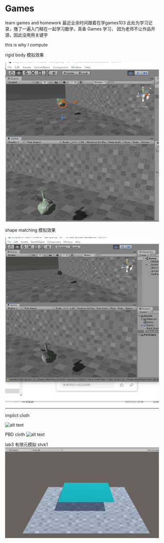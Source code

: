 # Games
learn games and  homework 
最近业余时间跟着在学games103 此处为学习记录，撸了一遍入门精在一起学习数学，真香
Games 学习， 因为老师不让作品开源，因此没用用关键字


this is why I compute 

rigid body 模拟效果

![alt text](https://github.com/AvatarGuo/Games/blob/main/unity/03/Assets/gifs/rigid_body_physic.gif)


shape matching 模拟效果

![alt text](https://github.com/AvatarGuo/Games/blob/main/unity/03/Assets/gifs/shape_matching.gif)


***


implict cloth 

![alt text](https://github.com/AvatarGuo/Games/blob/main/unity/03/Assets/gifs/cloth_implict.gif)


PBD cloth 
![alt text](https://github.com/AvatarGuo/Games/blob/main/unity/03/Assets/gifs/cloth_pbd.gif)




lab3 有限元模拟  stvk1
![alt text](https://github.com/AvatarGuo/Games/blob/main/unity/03/Assets/gifs/stvk1.gif)

